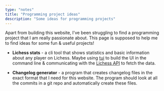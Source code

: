 ```yaml
---
type: "notes"
title: "Programming project ideas"
description: "Some ideas for programming projects"
---
```


Apart from building this website, I've been struggling to find a programming project that I am really passionate about. This page is supposed to help me to find ideas for some fun & useful projects!

* **Lichess stats** - a cli tool that shows statistics and basic information about any player on Lichess. Maybe using [tui](https://docs.rs/tui/latest/tui/) to build the UI in the command line & communicating with the [Lichess API](https://lichess.org/api) to fetch the data.

* **Changelog generator** - a program that creates changelog files in the exact format that I need for this website. The program should look at all the commits in a git repo and automatically create these files.